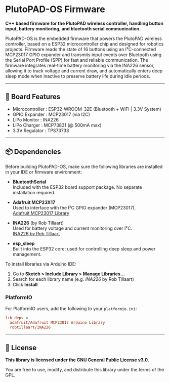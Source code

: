 # PlutoPAD-OS Firmware

**C++ based firmware for the PlutoPAD wireless controller, handling button input, battery monitoring, and bluetooth serial communication.**

PlutoPAD-OS is the embedded firmware that powers the PlutoPAD wireless controller, based on a ESP32 microcontroller chip and designed for robotics projects. 
Firmware reads the state of 16 buttons using an I²C-connected MCP23017 GPIO expander and transmits input events over Bluetooth using the Serial Port 
Profile (SPP) for fast and reliable communication. The firmware integrates real-time battery monitoring via the INA226 sensor, allowing it to track 
voltage and current draw, and automatically enters deep sleep mode when inactive to preserve battery life during idle periods.

---
## 🔧 Board Features

- Microcontroller :  ESP32-WROOM-32E (Bluetooth + WiFi | 3.3V System)
- GPIO Expander   :  MCP23017 (via I2C)
- LiPo Monitor    :  INA226
- LiPo Charger    :  MCP73831 (@ 500mA max)
- 3.3V Regulator  :  TPS73733
---

## 📦 Dependencies

Before building PlutoPAD-OS, make sure the following libraries are installed in your IDE or firmware environment:

- **BluetoothSerial**  
  Included with the ESP32 board support package. No separate installation required.  

- **Adafruit MCP23X17**  
  Used to interface with the I²C GPIO expander (MCP23017).  
  [Adafruit MCP23017 Library](https://github.com/adafruit/Adafruit-MCP23017-Arduino-Library)  

- **INA226** (by Rob Tillaart)  
  Used for battery voltage and current monitoring over I²C.  
  [INA226 by Rob Tillaart](https://github.com/RobTillaart/INA226)  

- **esp_sleep**  
  Built into the ESP32 core; used for controlling deep sleep and power management.  

To install libraries via Arduino IDE:

1. Go to **Sketch > Include Library > Manage Libraries…**
2. Search for each library name (e.g. *INA226* by Rob Tillaart)
3. Click **Install**

### PlatformIO

For PlatformIO users, add the following to your `platformio.ini`:

```ini
lib_deps =
  adafruit/Adafruit MCP23017 Arduino Library
  robtillaart/INA226
```
---

## 📄 License
**This library is licensed under the [GNU General Public License v3.0](https://www.gnu.org/licenses/gpl-3.0.en.html).**

You are free to use, modify, and distribute this library under the terms of the GPL.
